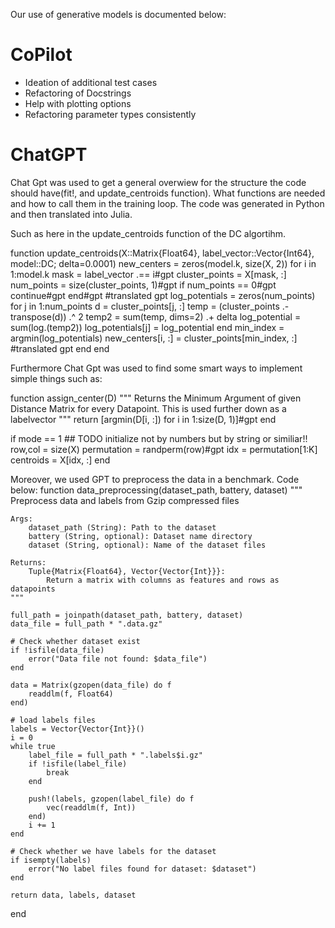 Our use of generative models is documented below:

# CoPilot
- Ideation of additional test cases
- Refactoring of Docstrings
- Help with plotting options
- Refactoring parameter types consistently

# ChatGPT

Chat Gpt was used to get a general overwiew for the structure the code should have(fit!, and update_centroids function). What functions are needed and how to call them in the training loop. The code was generated in Python and then translated into Julia.

Such as here in the update_centroids function of the DC algortihm.

function update_centroids(X::Matrix{Float64}, label_vector::Vector{Int64}, model::DC; delta=0.0001)
    new_centers = zeros(model.k, size(X, 2))
    for i in 1:model.k
        mask = label_vector .== i#gpt
        cluster_points = X[mask, :]
        num_points = size(cluster_points, 1)#gpt
        if num_points == 0#gpt
            continue#gpt
        end#gpt
        #translated gpt
        log_potentials = zeros(num_points)
        for j in 1:num_points
            d = cluster_points[j, :]
            temp = (cluster_points .- transpose(d)) .^ 2
            temp2 = sum(temp, dims=2) .+ delta
            log_potential = sum(log.(temp2))
            log_potentials[j] = log_potential
        end
        min_index = argmin(log_potentials)
        new_centers[i, :] = cluster_points[min_index, :]
        #translated gpt end
    end



Furthermore Chat Gpt was used to find some smart ways to implement simple things such as:

function assign_center(D)
    """
    Returns the Minimum Argument of given Distance Matrix for every Datapoint. 
    This is used further down as a labelvector
    """
    return [argmin(D[i, :]) for i in 1:size(D, 1)]#gpt
end

if mode == 1 ## TODO initialize not by numbers but by string or similiar!!
    row,col = size(X)
    permutation = randperm(row)#gpt
    idx = permutation[1:K]
    centroids = X[idx, :]
end


Moreover, we used GPT to preprocess the data in a benchmark. Code below:
function data_preprocessing(dataset_path, battery, dataset)
    """
    Preprocess data and labels from Gzip compressed files

    Args:
        dataset_path (String): Path to the dataset
        battery (String, optional): Dataset name directory
        dataset (String, optional): Name of the dataset files

    Returns:
        Tuple{Matrix{Float64}, Vector{Vector{Int}}}:
            Return a matrix with columns as features and rows as datapoints
    """

    full_path = joinpath(dataset_path, battery, dataset)
    data_file = full_path * ".data.gz"

    # Check whether dataset exist
    if !isfile(data_file)
        error("Data file not found: $data_file")
    end

    data = Matrix(gzopen(data_file) do f
        readdlm(f, Float64)
    end)

    # load labels files
    labels = Vector{Vector{Int}}()
    i = 0
    while true
        label_file = full_path * ".labels$i.gz"
        if !isfile(label_file)
            break
        end

        push!(labels, gzopen(label_file) do f
            vec(readdlm(f, Int))
        end)
        i += 1
    end

    # Check whether we have labels for the dataset
    if isempty(labels)
        error("No label files found for dataset: $dataset")
    end

    return data, labels, dataset
    
end

